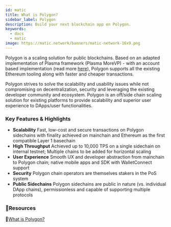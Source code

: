 ```yaml
---
id: matic
title: What is Polygon?
sidebar_label: Polygon
description: Build your next blockchain app on Polygon.
keywords:
  - docs
  - matic
image: https://matic.network/banners/matic-network-16x9.png 
---
```

Polygon is a scaling solution for public blockchains. Based on an adapted implementation of Plasma framework (Plasma MoreVP) - with an account based implementation (read more [here](https://ethresear.ch/t/account-based-plasma-morevp/5480)), Polygon supports all the existing Ethereum tooling along with faster and cheaper transactions.

Polygon strives to solve the scalability and usability issues while not compromising on decentralization, security and leveraging the existing developer community and ecosystem. Polygon is an ​off/side chain scaling solution for existing platforms to provide scalability and superior user experience to DApps/user functionalities.

### Key Features & Highlights
- **Scalability**
Fast, low-cost and secure transactions on Polygon sidechains with finality achieved on mainchain and Ethereum as the first compatible Layer 1 basechain
- **High Throughput**
Achieved up to 10,000 TPS on a single sidechain on internal testnet; Multiple chains to be added for horizontal scaling
- **User Experience**
Smooth UX and developer abstraction from mainchain to Polygon chain; native mobile apps and SDK with WalletConnect support
- **Security** 
Polygon chain operators are themselves stakers in the PoS system
- **Public Sidechains**
Polygon sidechains are public in nature (vs. individual DApp chains), permissionless and capable of supporting multiple protocols

### **:scroll:Resources**

:blue_book:[What is Polygon?](https://medium.com/matic-network/what-is-matic-network-466a2c493ae1)